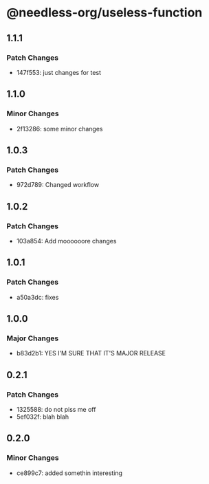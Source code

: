 # @needless-org/useless-function

## 1.1.1

### Patch Changes

- 147f553: just changes for test

## 1.1.0

### Minor Changes

- 2f13286: some minor changes

## 1.0.3

### Patch Changes

- 972d789: Changed workflow

## 1.0.2

### Patch Changes

- 103a854: Add moooooore changes

## 1.0.1

### Patch Changes

- a50a3dc: fixes

## 1.0.0

### Major Changes

- b83d2b1: YES I'M SURE THAT IT'S MAJOR RELEASE

## 0.2.1

### Patch Changes

- 1325588: do not piss me off
- 5ef032f: blah blah

## 0.2.0

### Minor Changes

- ce899c7: added somethin interesting
